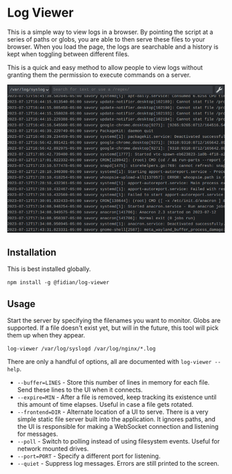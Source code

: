 # Log Viewer

This is a simple way to view logs in a browser. By pointing the script at a series of paths or globs, you are able to then serve these files to your browser. When you load the page, the logs are searchable and a history is kept when toggling between different files.

This is a quick and easy method to allow people to view logs without granting them the permission to execute commands on a server.

![Screenshot](screenshot.png)

## Installation

This is best installed globally.

    npm install -g @fidian/log-viewer

## Usage

Start the server by specifying the filenames you want to monitor. Globs are supported. If a file doesn't exist yet, but will in the future, this tool will pick them up when they appear.

    log-viewer /var/log/syslogd /var/log/nginx/*.log

There are only a handful of options, all are documented with `log-viewer --help`.

* `--buffer=LINES` - Store this number of lines in memory for each file. Send these lines to the UI when it connects.
* `--expire=MIN` - After a file is removed, keep tracking its existence until this amount of time elapses. Useful in case a file gets rotated.
* `--frontend=DIR` - Alternate location of a UI to serve. There is a very simple static file server built into the application. It ignores paths, and the UI is responsible for making a WebSocket connection and listening for messages.
* `--poll` - Switch to polling instead of using filesystem events. Useful for network mounted drives.
* `--port=PORT` - Specify a different port for listening.
* `--quiet` - Suppress log messages. Errors are still printed to the screen.
